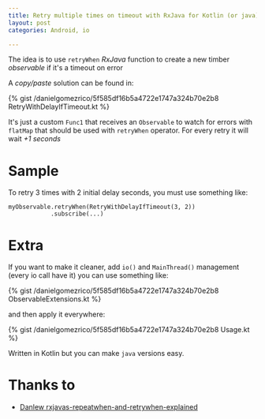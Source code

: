 ```yaml
---
title: Retry multiple times on timeout with RxJava for Kotlin (or java)
layout: post
categories: Android, io

---
```


The idea is to use `retryWhen` _RxJava_ function to create a new timber _observable_ if it's a timeout on error

A _copy/paste_ solution can be found in:

{% gist /danielgomezrico/5f585df16b5a4722e1747a324b70e2b8 RetryWithDelayIfTimeout.kt %}

It's just a custom `Func1` that receives an `Observable` to watch for errors with `flatMap` that should be used with `retryWhen` operator. For every retry it will wait _+1 seconds_

# Sample

To retry 3 times with 2 initial delay seconds, you must use something like: 

```
myObservable.retryWhen(RetryWithDelayIfTimeout(3, 2))
            .subscribe(...)
```

# Extra

If you want to make it cleaner, add `io()` and `MainThread()` management (every io call have it) you can use something like:

{% gist /danielgomezrico/5f585df16b5a4722e1747a324b70e2b8 ObservableExtensions.kt %}

and then apply it everywhere:

{% gist /danielgomezrico/5f585df16b5a4722e1747a324b70e2b8 Usage.kt %}

Written in Kotlin but you can make `java` versions easy.

# Thanks to
- [Danlew rxjavas-repeatwhen-and-retrywhen-explained](http://blog.danlew.net/2016/01/25/rxjavas-repeatwhen-and-retrywhen-explained/)

